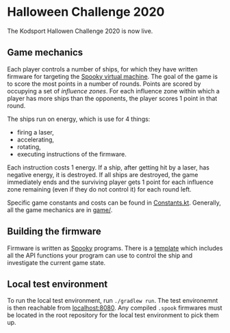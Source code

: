 # Halloween Challenge 2020
The Kodsport Hallowen Challenge 2020 is now live.

## Game mechanics
Each player controls a number of ships, for which they have written firmware for targeting the [Spooky virtual machine](https://github.com/jsannemo/spooky-vm).
The goal of the game is to score the most points in a number of rounds.
Points are scored by occupying a set of *influence zones*.
For each influence zone within which a player has more ships than the opponents, the player scores 1 point in that round.

The ships run on energy, which is use for 4 things:
- firing a laser,
- accelerating,
- rotating,
- executing instructions of the firmware.

Each instruction costs 1 energy.
If a ship, after getting hit by a laser, has negative energy, it is destroyed.
If all ships are destroyed, the game immediately ends and the surviving player gets 1 point for each influence zone remaining (even if they do not control it) for each round left.

Specific game constants and costs can be found in [Constants.kt](https://github.com/Kodsport/halloween-2020/blob/main/src/commonMain/kotlin/halloween2020/game/Constants.kt).
Generally, all the game mechanics are in [game/](https://github.com/Kodsport/halloween-2020/tree/main/src/commonMain/kotlin/halloween2020/game).

## Building the firmware
Firmware is written as [Spooky](https://github.com/jsannemo/spooky-vm) programs.
There is a [template](https://github.com/Kodsport/halloween-2020/blob/main/template.spooky) which includes all the API functions your program can use to control the ship and investigate the current game state.

## Local test environment
To run the local test environment, run `./gradlew run`.
The test environemnt is then reachable from [localhost:8080](http://localhost:8080).
Any compiled `.spook` firmwares must be located in the root repository for the local test environment to pick them up.
